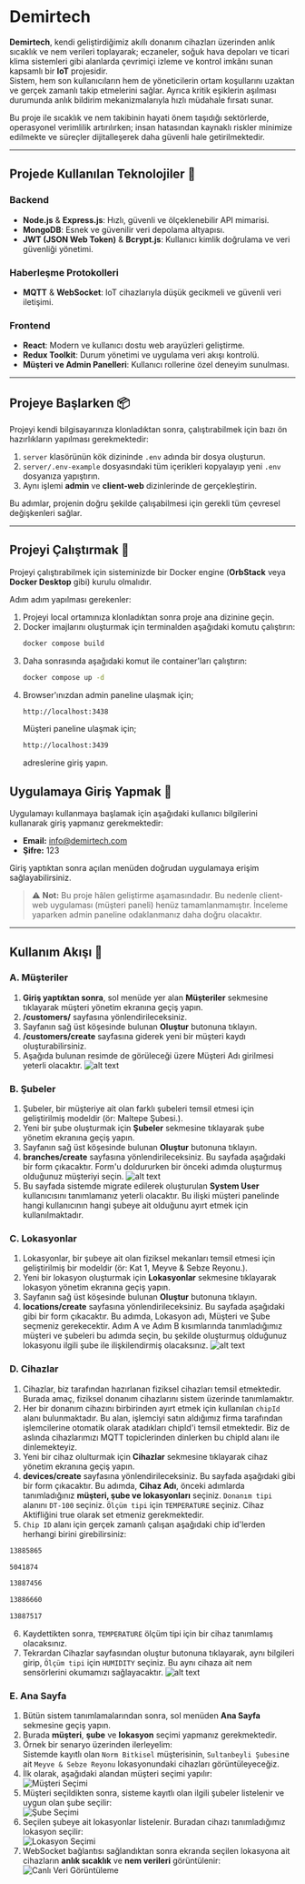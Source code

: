 # Demirtech

**Demirtech**, kendi geliştirdiğimiz akıllı donanım cihazları üzerinden anlık sıcaklık ve nem verileri toplayarak; eczaneler, soğuk hava depoları ve ticari klima sistemleri gibi alanlarda çevrimiçi izleme ve kontrol imkânı sunan kapsamlı bir **IoT** projesidir.  
Sistem, hem son kullanıcıların hem de yöneticilerin ortam koşullarını uzaktan ve gerçek zamanlı takip etmelerini sağlar. Ayrıca kritik eşiklerin aşılması durumunda anlık bildirim mekanizmalarıyla hızlı müdahale fırsatı sunar.

Bu proje ile sıcaklık ve nem takibinin hayati önem taşıdığı sektörlerde, operasyonel verimlilik artırılırken; insan hatasından kaynaklı riskler minimize edilmekte ve süreçler dijitalleşerek daha güvenli hale getirilmektedir.

---

## Projede Kullanılan Teknolojiler 🚀

### Backend
- **Node.js** & **Express.js**: Hızlı, güvenli ve ölçeklenebilir API mimarisi.
- **MongoDB**: Esnek ve güvenilir veri depolama altyapısı.
- **JWT (JSON Web Token)** & **Bcrypt.js**: Kullanıcı kimlik doğrulama ve veri güvenliği yönetimi.

### Haberleşme Protokolleri
- **MQTT** & **WebSocket**: IoT cihazlarıyla düşük gecikmeli ve güvenli veri iletişimi.

### Frontend
- **React**: Modern ve kullanıcı dostu web arayüzleri geliştirme.
- **Redux Toolkit**: Durum yönetimi ve uygulama veri akışı kontrolü.
- **Müşteri ve Admin Panelleri**: Kullanıcı rollerine özel deneyim sunulması.

---

## Projeye Başlarken 📦

Projeyi kendi bilgisayarınıza klonladıktan sonra, çalıştırabilmek için bazı ön hazırlıkların yapılması gerekmektedir:

1. `server` klasörünün kök dizininde `.env` adında bir dosya oluşturun.
2. `server/.env-example` dosyasındaki tüm içerikleri kopyalayıp yeni `.env` dosyanıza yapıştırın.
3. Aynı işlemi **admin** ve **client-web** dizinlerinde de gerçekleştirin.

Bu adımlar, projenin doğru şekilde çalışabilmesi için gerekli tüm çevresel değişkenleri sağlar.

---

## Projeyi Çalıştırmak 🔧

Projeyi çalıştırabilmek için sisteminizde bir Docker engine (**OrbStack** veya **Docker Desktop** gibi) kurulu olmalıdır.

Adım adım yapılması gerekenler:

1. Projeyi local ortamınıza klonladıktan sonra proje ana dizinine geçin.
2. Docker imajlarını oluşturmak için terminalden aşağıdaki komutu çalıştırın:
   ```bash
   docker compose build
   ````
3. Daha sonrasında aşağıdaki komut ile container'ları çalıştırın:
    ```bash
    docker compose up -d
    ````
4. Browser'ınızdan admin paneline ulaşmak için;
    ```bash
    http://localhost:3438
    ```
    Müşteri paneline ulaşmak için;
    ```bash
    http://localhost:3439
    ```
    adreslerine giriş yapın.

## Uygulamaya Giriş Yapmak 🔑

Uygulamayı kullanmaya başlamak için aşağıdaki kullanıcı bilgilerini kullanarak giriş yapmanız gerekmektedir:

- **Email:** info@demirtech.com
- **Şifre:** 123

Giriş yaptıktan sonra açılan menüden doğrudan uygulamaya erişim sağlayabilirsiniz.

> ⚠️ **Not:** Bu proje hâlen geliştirme aşamasındadır. Bu nedenle client-web uygulaması (müşteri paneli) henüz tamamlanmamıştır. İnceleme yaparken admin paneline odaklanmanız daha doğru olacaktır.

---

## Kullanım Akışı 🚀

### A. Müşteriler

1. **Giriş yaptıktan sonra**, sol menüde yer alan **Müşteriler** sekmesine tıklayarak müşteri yönetim ekranına geçiş yapın.
2. **/customers/** sayfasına yönlendirileceksiniz.
3. Sayfanın sağ üst köşesinde bulunan **Oluştur** butonuna tıklayın.
4. **/customers/create** sayfasına giderek yeni bir müşteri kaydı oluşturabilirsiniz.
5. Aşağıda bulunan resimde de görüleceği üzere Müşteri Adı girilmesi yeterli olacaktır.
![alt text](assets/images/image.png)

### B. Şubeler
1. Şubeler, bir müşteriye ait olan farklı şubeleri temsil etmesi için geliştirilmiş modeldir (ör: Maltepe Şubesi.).
2. Yeni bir şube oluşturmak için **Şubeler** sekmesine tıklayarak şube yönetim ekranına geçiş yapın.
3. Sayfanın sağ üst köşesinde bulunan **Oluştur** butonuna tıklayın.
4. **branches/create** sayfasına yönlendirileceksiniz. Bu sayfada aşağıdaki bir form çıkacaktır. Form'u doldururken bir önceki adımda oluşturmuş olduğunuz müşteriyi seçin.
![alt text](assets/images/image-1.png)
5. Bu sayfada sistemde migrate edilerek oluşturulan **System User** kullanıcısını tanımlamanız yeterli olacaktır. Bu ilişki müşteri panelinde hangi kullanıcının hangi şubeye ait olduğunu ayırt etmek için kullanılmaktadır.

### C. Lokasyonlar
1. Lokasyonlar, bir şubeye ait olan fiziksel mekanları temsil etmesi için geliştirilmiş bir modeldir (ör: Kat 1, Meyve & Sebze Reyonu.).
2. Yeni bir lokasyon oluşturmak için **Lokasyonlar** sekmesine tıklayarak lokasyon yönetim ekranına geçiş yapın.
3. Sayfanın sağ üst köşesinde bulunan **Oluştur** butonuna tıklayın.
4. **locations/create** sayfasına yönlendirileceksiniz. Bu sayfada aşağıdaki gibi bir form çıkacaktır. Bu adımda, Lokasyon adı, Müşteri ve Şube seçmeniz gerekecektir. Adım A ve Adım B kısımlarında tanımladığımız müşteri ve şubeleri bu adımda seçin, bu şekilde oluşturmuş olduğunuz lokasyonu ilgili şube ile ilişkilendirmiş olacaksınız.
![alt text](assets/images/image-2.png)

### D. Cihazlar
1. Cihazlar, biz tarafından hazırlanan fiziksel cihazları temsil etmektedir. Burada amaç, fiziksel donanım cihazlarını sistem üzerinde tanımlamaktır. 
2. Her bir donanım cihazını birbirinden ayırt etmek için kullanılan `chipId` alanı bulunmaktadır. Bu alan, işlemciyi satın aldığımız firma tarafından işlemcilerine otomatik olarak atadıkları chipId'i temsil etmektedir. Biz de aslında cihazlarımızı MQTT topiclerinden dinlerken bu chipId alanı ile dinlemekteyiz. 
3. Yeni bir cihaz olulturmak için **Cihazlar** sekmesine tıklayarak cihaz yönetim ekranına geçiş yapın.
4. **devices/create** sayfasına yönlendirileceksiniz. Bu sayfada aşağıdaki gibi bir form çıkacaktır. Bu adımda, **Cihaz Adı**, önceki adımlarda tanımladığınız **müşteri, şube ve lokasyonları** seçiniz. `Donanım tipi` alanını `DT-100` seçiniz. `Ölçüm tipi` için `TEMPERATURE` seçiniz. Cihaz Aktifliğini true olarak set etmeniz gerekmektedir.
5. `Chip ID` alanı için gerçek zamanlı çalışan aşağıdaki chip id'lerden herhangi birini girebilirsiniz: 
  ```bash
  13885865
  ````
  ```bash
  5041874
  ```
  ```bash
  13887456
  ```
  ```bash
  13886660
  ```
  ```bash
  13887517
  ```
6. Kaydettikten sonra, `TEMPERATURE` ölçüm tipi için bir cihaz tanımlamış olacaksınız.
7. Tekrardan Cihazlar sayfasından oluştur butonuna tıklayarak, aynı bilgileri girip, `Ölçüm tipi` için `HUMIDITY` seçiniz. Bu aynı cihaza ait nem sensörlerini okumamızı sağlayacaktır.
![alt text](assets/images/image-3.png)

### E. Ana Sayfa

1. Bütün sistem tanımlamalarından sonra, sol menüden **Ana Sayfa** sekmesine geçiş yapın.
2. Burada **müşteri**, **şube** ve **lokasyon** seçimi yapmanız gerekmektedir.
3. Örnek bir senaryo üzerinden ilerleyelim:  
   Sistemde kayıtlı olan `Norm Bitkisel` müşterisinin, `Sultanbeyli Şubesi`ne ait `Meyve & Sebze Reyonu` lokasyonundaki cihazları görüntüleyeceğiz.
4. İlk olarak, aşağıdaki alandan müşteri seçimi yapılır:  
   ![Müşteri Seçimi](assets/images/image-4.png)
5. Müşteri seçildikten sonra, sisteme kayıtlı olan ilgili şubeler listelenir ve uygun olan şube seçilir:  
   ![Şube Seçimi](assets/images/image-5.png)
6. Seçilen şubeye ait lokasyonlar listelenir. Buradan cihazı tanımladığımız lokasyon seçilir:  
   ![Lokasyon Seçimi](assets/images/image-6.png)
7. WebSocket bağlantısı sağlandıktan sonra ekranda seçilen lokasyona ait cihazların **anlık sıcaklık** ve **nem verileri** görüntülenir:  
   ![Canlı Veri Görüntüleme](assets/images/image-7.png)